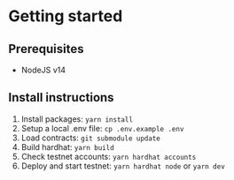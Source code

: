 # Getting started

## Prerequisites

- NodeJS v14

## Install instructions

1. Install packages: `yarn install`
2. Setup a local .env file: `cp .env.example .env`
3. Load contracts: `git submodule update`
4. Build hardhat: `yarn build`
5. Check testnet accounts: `yarn hardhat accounts`
6. Deploy and start testnet: `yarn hardhat node` or `yarn dev`
